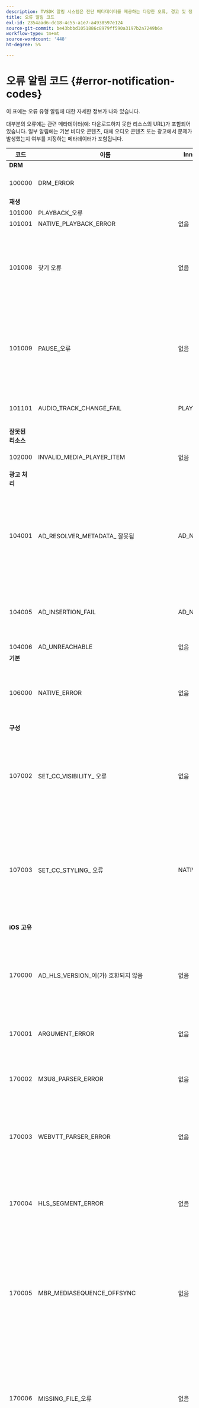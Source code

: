 ```yaml
---
description: TVSDK 알림 시스템은 진단 메타데이터를 제공하는 다양한 오류, 경고 및 정보 알림을 생성합니다.
title: 오류 알림 코드
exl-id: 2354aad6-dc18-4c55-a1e7-a4938597e124
source-git-commit: be43bbbd1051886c8979ff590a3197b2a7249b6a
workflow-type: tm+mt
source-wordcount: '448'
ht-degree: 5%

---
```


# 오류 알림 코드 {#error-notification-codes}

이 표에는 오류 유형 알림에 대한 자세한 정보가 나와 있습니다.

대부분의 오류에는 관련 메타데이터(예: 다운로드하지 못한 리소스의 URL)가 포함되어 있습니다. 일부 알림에는 기본 비디오 콘텐츠, 대체 오디오 콘텐츠 또는 광고에서 문제가 발생했는지 여부를 지정하는 메타데이터가 포함됩니다.

<table frame="all" colsep="1" rowsep="1" id="table_8B61210A406A45ACBE37FC29729DDE22"> 
 <thead> 
  <tr rowsep="1"> 
   <th colname="1" class="entry"><b>코드</b></th> 
   <th colname="2" class="entry"><b>이름</b></th> 
   <th colname="3" class="entry"><b>InnerNotification</b></th> 
   <th colname="4" class="entry"><b>메타데이터 키</b></th> 
   <th colname="5" class="entry"><b>댓글</b></th> 
  </tr> 
 </thead>
 <tbody> 
  <tr rowsep="1"> 
   <td colname="1"><b>DRM</b> </td> 
   <td colname="2"> </td> 
   <td colname="3"> </td> 
   <td colname="4"> </td> 
   <td colname="5"> </td> 
  </tr> 
  <tr rowsep="1"> 
   <td colname="1"><span class="codeph"> 100000 </span> </td> 
   <td colname="2"><span class="codeph"> DRM_ERROR </span> </td> 
   <td colname="3"> </td> 
   <td colname="4"><span class="codeph"> MAJOR_DRM_CODE </span><span class="codeph"> MINOR_DRM_CODE </span><span class="codeph"> 설명 </span> </td> 
   <td colname="5"></td> 
  </tr> 
  <tr rowsep="1"> 
   <td colname="1"><b>재생</b> </td> 
   <td colname="2"> </td> 
   <td colname="3"> </td> 
   <td colname="4"> </td> 
   <td colname="5"> </td> 
  </tr> 
  <tr rowsep="1"> 
   <td colname="1"><span class="codeph"> 101000 </span> </td> 
   <td colname="2"><span class="codeph"> PLAYBACK_오류 </span> </td> 
   <td colname="3"></td> 
   <td colname="4"></td> 
   <td colname="5"> </td> 
  </tr> 
  <tr rowsep="1"> 
   <td colname="1"><span class="codeph"> 101001 </span> </td> 
   <td colname="2"><span class="codeph"> NATIVE_PLAYBACK_ERROR </span> </td> 
   <td colname="3"> 없음 </td> 
   <td colname="4"><span class="codeph"> 설명 </span><span class="codeph"> 내부 오류 </span><span class="codeph"> URL </span> </td> 
   <td colname="5"> </td> 
  </tr> 
  <tr rowsep="1"> 
   <td colname="1"><span class="codeph"> 101008 </span> </td> 
   <td colname="2"><span class="codeph"> 찾기 오류 </span> </td> 
   <td colname="3"> 없음 </td> 
   <td colname="4"><span class="codeph"> 설명</span> </td> 
   <td colname="5"> <p>찾기 작업을 수행하는 동안 오류가 발생했습니다. </p> </td> 
  </tr> 
  <tr rowsep="1"> 
   <td colname="1"><span class="codeph"> 101009 </span> </td> 
   <td colname="2"><span class="codeph"> PAUSE_오류 </span> </td> 
   <td colname="3"> 없음 </td> 
   <td colname="4"> <p>없음 </p> </td> 
   <td colname="5"> <p>일시 중지 작업을 수행하는 동안 오류가 발생했습니다. </p> </td> 
  </tr> 
  <tr rowsep="1"> 
   <td colname="1"><span class="codeph"> 101101 </span> </td> 
   <td colname="2"><span class="codeph"> AUDIO_TRACK_CHANGE_FAIL </span> </td> 
   <td colname="3"><span class="codeph"> PLAYER_NOT_READY </span> </td> 
   <td colname="4"> 없음 </td> 
   <td colname="5"> <p>  </p> <p>  </p>
    <!-- workaround for PDF having too much negative kerning in column 2 --> </td> 
  </tr> 
  <tr rowsep="1"> 
   <td colname="1"><b>잘못된 리소스</b> </td> 
   <td colname="2"> </td> 
   <td colname="3"> </td> 
   <td colname="4"> </td> 
   <td colname="5"> </td> 
  </tr> 
  <tr rowsep="1"> 
   <td colname="1"><span class="codeph"> 102000 </span> </td> 
   <td colname="2"><span class="codeph"> INVALID_MEDIA_PLAYER_ITEM </span> </td> 
   <td colname="3"> <p>없음 </p> </td> 
   <td colname="4"> 없음 </td> 
   <td colname="5"> </td> 
  </tr> 
  <tr rowsep="1"> 
   <td colname="1"><b>광고 처리</b> </td> 
   <td colname="2"> </td> 
   <td colname="3"> </td> 
   <td colname="4"> </td> 
   <td colname="5"> </td> 
  </tr> 
  <tr rowsep="1"> 
   <td colname="1"><span class="codeph"> 104001 </span> </td> 
   <td colname="2"><span class="codeph"> AD_RESOLVER_METADATA_ 잘못됨 </span> </td> 
   <td colname="3"> <span class="codeph"> AD_NOT_INSERTED</span> </td> 
   <td colname="4"> <p>없음 </p> </td> 
   <td colname="5"> <p>잘못된 광고 메타데이터 형식으로 인해 광고 해결에 실패했습니다. </p> </td> 
  </tr> 
  <tr rowsep="1"> 
   <td colname="1"><span class="codeph"> 104005 </span> </td> 
   <td colname="2"><span class="codeph"> AD_INSERTION_FAIL </span> </td> 
   <td colname="3"> <span class="codeph"> AD_NOT_INSERTED </span> </td> 
   <td colname="4"> <p>없음 </p> </td> 
   <td colname="5"> <p>광고 해결 단계가 실패했습니다. </p> </td> 
  </tr> 
  <tr rowsep="1"> 
   <td colname="1"><span class="codeph"> 104006 </span> </td> 
   <td colname="2"><span class="codeph"> AD_UNREACHABLE </span> </td> 
   <td colname="3"> 없음 </td> 
   <td colname="4"> 없음 </td> 
   <td colname="5"> </td> 
  </tr> 
  <tr rowsep="1"> 
   <td colname="1"><b>기본</b> </td> 
   <td colname="2"> </td> 
   <td colname="3"> </td> 
   <td colname="4"> </td> 
   <td colname="5"> </td> 
  </tr> 
  <tr rowsep="1"> 
   <td colname="1"><span class="codeph"> 106000 </span> </td> 
   <td colname="2"><span class="codeph"> NATIVE_ERROR </span> </td> 
   <td colname="3"> 없음 </td> 
   <td colname="4"> <span class="codeph"> 내부 오류 </span> </td> 
   <td colname="5"> <p>낮은 수준의 iOS 오류가 발생했습니다. </p> </td> 
  </tr> 
  <tr rowsep="1"> 
   <td colname="1"><b>구성</b> </td> 
   <td colname="2"> </td> 
   <td colname="3"> </td> 
   <td colname="4"> </td> 
   <td colname="5"> </td> 
  </tr> 
  <tr rowsep="1"> 
   <td colname="1"><span class="codeph"> 107002 </span> </td> 
   <td colname="2"><span class="codeph"> SET_CC_VISIBILITY_ 오류 </span> </td> 
   <td colname="3"> 없음 </td> 
   <td colname="4"> <p>없음 </p> </td> 
   <td colname="5"> <p>CC 트랙의 가시성을 변경하는 동안 오류가 발생했습니다. </p> </td> 
  </tr> 
  <tr rowsep="1"> 
   <td colname="1"><span class="codeph"> 107003 </span> </td> 
   <td colname="2"><span class="codeph"> SET_CC_STYLING_ 오류 </span> </td> 
   <td colname="3"> <span class="codeph"> NATIVE_ERROR </span> </td> 
   <td colname="4"> <p>없음 </p> </td> 
   <td colname="5"> <p>CC 트랙에 대한 스타일 옵션을 변경하려고 하는 동안 오류가 발생했습니다. </p> </td> 
  </tr> 
  <tr rowsep="1"> 
   <td colname="1"><b>iOS 고유</b> </td> 
   <td colname="2"> </td> 
   <td colname="3"> </td> 
   <td colname="4"> </td> 
   <td colname="5"> </td> 
  </tr> 
  <tr rowsep="1"> 
   <td colname="1"><span class="codeph"> 170000 </span> </td> 
   <td colname="2"><span class="codeph"> AD_HLS_VERSION_이(가) 호환되지 않음 </span> </td> 
   <td colname="3"> 없음 </td> 
   <td colname="4"> <span class="codeph"> AD_ASSET</span> </td> 
   <td colname="5"> <p>광고의 HLS 버전이 콘텐츠의 HLS 버전보다 높습니다. </p> </td> 
  </tr> 
  <tr rowsep="1"> 
   <td colname="1"><span class="codeph"> 170001 </span> </td> 
   <td colname="2"><span class="codeph"> ARGUMENT_ERROR </span> </td> 
   <td colname="3"> 없음 </td> 
   <td colname="4"> 없음 </td> 
   <td colname="5"> <p>인수 오류 </p> </td> 
  </tr> 
  <tr rowsep="1"> 
   <td colname="1"><span class="codeph"> 170002 </span> </td> 
   <td colname="2"><span class="codeph"> M3U8_PARSER_ERROR </span> </td> 
   <td colname="3"> 없음 </td> 
   <td colname="4"><span class="codeph"> 설명 </span> </td> 
   <td colname="5"> <p>m3u8을 구문 분석할 수 없습니다. </p> </td> 
  </tr> 
  <tr rowsep="1"> 
   <td colname="1"><span class="codeph"> 170003 </span> </td> 
   <td colname="2"><span class="codeph"> WEBVTT_PARSER_ERROR </span> </td> 
   <td colname="3"> 없음 </td> 
   <td colname="4"> 없음 </td> 
   <td colname="5"> <p>Webvtt를 구문 분석할 수 없습니다. </p> </td> 
  </tr> 
  <tr rowsep="1"> 
   <td colname="1"><span class="codeph"> 170004 </span> </td> 
   <td colname="2"><span class="codeph"> HLS_SEGMENT_ERROR </span> </td> 
   <td colname="3"> 없음 </td> 
   <td colname="4"><span class="codeph"> 설명 </span><span class="codeph"> URL </span><span class="codeph"> 내부 오류 </span> </td> 
   <td colname="5"> <p>세그먼트가 변형에 대해 지정된 대역폭을 초과합니다. </p> </td> 
  </tr> 
  <tr rowsep="1"> 
   <td colname="1"><span class="codeph"> 170005 </span> </td> 
   <td colname="2"><span class="codeph"> MBR_MEDIASEQUENCE_OFFSYNC </span> </td> 
   <td colname="3"> 없음 </td> 
   <td colname="4"> 없음 </td> 
   <td colname="5"> <p>미디어 시퀀스 번호가 이 MBR의 모든 HLS 스트림에서 동기화되지 않습니다. </p> </td> 
  </tr> 
  <tr rowsep="1"> 
   <td colname="1"><span class="codeph"> 170006 </span> </td> 
   <td colname="2"><span class="codeph"> MISSING_FILE_오류 </span> </td> 
   <td colname="3"> 없음 </td> 
   <td colname="4"><span class="codeph"> 설명 </span><span class="codeph"> URL </span><span class="codeph"> 내부 오류 </span> </td> 
   <td colname="5"> <p>파일이 없거나 응답하지 않습니다. </p> <p>HTTP 404: 파일을 찾을 수 없습니다. </p> </td> 
  </tr> 
  <tr rowsep="1"> 
   <td colname="1"><span class="codeph"> 170007 </span> </td> 
   <td colname="2"><span class="codeph"> AD_EMPTY_RESPONSE </span> </td> 
   <td colname="3"><span class="codeph"> AD_INSERTION_FAIL </span> </td> 
   <td colname="4"> 없음 </td> 
   <td colname="5"> <p>광고를 검색할 수 없습니다. 빈 응답. </p> </td> 
  </tr> 
  <tr rowsep="1"> 
   <td colname="1"><span class="codeph"> 170008 </span> </td> 
   <td colname="2"><span class="codeph"> AD_TIMEOUT </span> </td> 
   <td colname="3"><span class="codeph"> AD_INSERTION_FAIL </span> </td> 
   <td colname="4"> 없음 </td> 
   <td colname="5"> <p>광고를 검색할 수 없습니다. 시간 초과 오류. </p> </td> 
  </tr> 
  <tr rowsep="1"> 
   <td colname="1"><span class="codeph"> 170009 </span> </td> 
   <td colname="2"><span class="codeph"> SUBTITLES_TRACK_CHANGE_FAIL </span> </td> 
   <td colname="3"><span class="codeph"> PLAYER_NOT_READY </span> </td> 
   <td colname="4"> 없음 </td> 
   <td colname="5"> <p>자막 트랙을 변경하는 동안 오류가 발생했습니다. </p> </td> 
  </tr> 
  <tr rowsep="1"> 
   <td colname="1"><span class="codeph"> 170010 </span> </td> 
   <td colname="2"><span class="codeph"> SITECATALYST 오류 </span> </td> 
   <td colname="3"> 없음 </td> 
   <td colname="4"><span class="codeph"> 설명 </span> </td> 
   <td colname="5"> <p>사이트 촉매 오류. 설명을 참조하십시오. </p> </td> 
  </tr> 
  <tr rowsep="1"> 
   <td colname="1"><span class="codeph"> 170011 </span> </td> 
   <td colname="2"><span class="codeph"> Target AD_INCOMPATIBLE_DURATION_INCOMPATIBLE </span> </td> 
   <td colname="3"> 없음 </td> 
   <td colname="4"> <span class="codeph"> AD_ASSET</span> </td> 
   <td colname="5"> <p>광고의 TARGET 지속 시간이 콘텐츠의 TARGET 지속 시간보다 높습니다. </p> </td> 
  </tr> 
 </tbody> 
</table>

>[!NOTE]
>
>adID 및 소스(URL)는 `PTAdAsset` 을 사용하는 알림 메타데이터 `AD_ASSET` 키.
>
>다음 `[]` attribute는 알림에 대한 선택적 키를 지정합니다.
